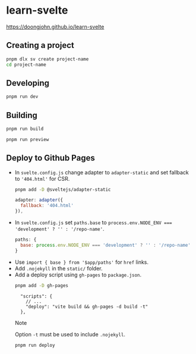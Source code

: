 # learn-svelte

<https://doongjohn.github.io/learn-svelte>

## Creating a project

```sh
pnpm dlx sv create project-name
cd project-name
```

## Developing

```sh
pnpm run dev
```

## Building

```sh
pnpm run build
```

```sh
pnpm run preview
```

## Deploy to Github Pages

- In `svelte.config.js` change adapter to `adapter-static` and set fallback to `'404.html'` for CSR.
    ```sh
    pnpm add -D @sveltejs/adapter-static
    ```
    ```js
    adapter: adapter({
      fallback: '404.html'
    }),
    ```
- In `svelte.config.js` set `paths.base` to `process.env.NODE_ENV === 'development' ? '' : '/repo-name'`.
    ```js
    paths: {
      base: process.env.NODE_ENV === 'development' ? '' : '/repo-name'
    }
    ```
- Use `import { base } from '$app/paths'` for `href` links.
- Add `.nojekyll` in the `static/` folder.
- Add a deploy script using `gh-pages` to `package.json`.
    ```sh
    pnpm add -D gh-pages
    ```
    ```jsonc
      "scripts": {
        // ...
        "deploy": "vite build && gh-pages -d build -t"
      },
    ```
    > [!NOTE]
    > Option `-t` must be used to include `.nojekyll`.
    ```sh
    pnpm run deploy
    ```

